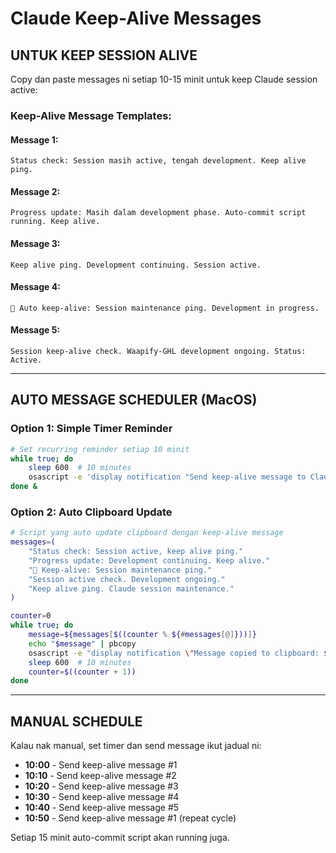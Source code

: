 # Claude Keep-Alive Messages

## UNTUK KEEP SESSION ALIVE

Copy dan paste messages ni setiap 10-15 minit untuk keep Claude session active:

### Keep-Alive Message Templates:

#### Message 1:
```
Status check: Session masih active, tengah development. Keep alive ping.
```

#### Message 2: 
```
Progress update: Masih dalam development phase. Auto-commit script running. Keep alive.
```

#### Message 3:
```
Keep alive ping. Development continuing. Session active.
```

#### Message 4:
```
🤖 Auto keep-alive: Session maintenance ping. Development in progress.
```

#### Message 5:
```
Session keep-alive check. Waapify-GHL development ongoing. Status: Active.
```

---

## AUTO MESSAGE SCHEDULER (MacOS)

### Option 1: Simple Timer Reminder
```bash
# Set recurring reminder setiap 10 minit
while true; do
    sleep 600  # 10 minutes
    osascript -e 'display notification "Send keep-alive message to Claude!" with title "Claude Session Keeper"'
done &
```

### Option 2: Auto Clipboard Update
```bash
# Script yang auto update clipboard dengan keep-alive message
messages=(
    "Status check: Session active, keep alive ping."
    "Progress update: Development continuing. Keep alive."
    "🤖 Keep-alive: Session maintenance ping."
    "Session active check. Development ongoing."
    "Keep alive ping. Claude session maintenance."
)

counter=0
while true; do
    message=${messages[$((counter % ${#messages[@]}))]}
    echo "$message" | pbcopy
    osascript -e "display notification \"Message copied to clipboard: $message\" with title \"Claude Keep-Alive\""
    sleep 600  # 10 minutes
    counter=$((counter + 1))
done
```

---

## MANUAL SCHEDULE

Kalau nak manual, set timer dan send message ikut jadual ni:

- **10:00** - Send keep-alive message #1
- **10:10** - Send keep-alive message #2  
- **10:20** - Send keep-alive message #3
- **10:30** - Send keep-alive message #4
- **10:40** - Send keep-alive message #5
- **10:50** - Send keep-alive message #1 (repeat cycle)

Setiap 15 minit auto-commit script akan running juga.